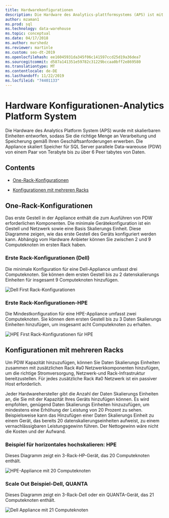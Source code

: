 ```yaml
---
title: Hardwarekonfigurationen
description: Die Hardware des Analytics-plattformsystems (APS) ist mit skalierbaren Einheiten aufgebaut, sodass Sie die richtige Menge an Verarbeitung und Speicherung gemäß Ihren Geschäftsanforderungen erwerben. Die Appliance skaliert Speicher für parallele Data Warehouse von einem Paar von Terabyte bis zu mehr als 6 Daten.
author: mzaman1
ms.prod: sql
ms.technology: data-warehouse
ms.topic: conceptual
ms.date: 04/17/2018
ms.author: murshedz
ms.reviewer: martinle
ms.custom: seo-dt-2019
ms.openlocfilehash: ee16045931da345f06c141597ccd25d19a36dea7
ms.sourcegitcommit: d587a141351e59782c31229bccaa0bff2e869580
ms.translationtype: MT
ms.contentlocale: de-DE
ms.lasthandoff: 11/22/2019
ms.locfileid: "74401133"
---
```

# <a name="hardware-configurations---analytics-platform-system"></a>Hardware Konfigurationen-Analytics Platform System
Die Hardware des Analytics Platform System (APS) wurde mit skalierbaren Einheiten entworfen, sodass Sie die richtige Menge an Verarbeitung und Speicherung gemäß Ihren Geschäftsanforderungen erwerben. Die Appliance skaliert Speicher für SQL Server parallele Data-wareouse (PDW) von einem Paar von Terabyte bis zu über 6 Peer tabytes von Daten.  
  
## <a name="contents"></a>Contents  
  
-   [One-Rack-Konfigurationen](#section1)  
  
-   [Konfigurationen mit mehreren Racks](#section2)  

  
## <a name="section1"></a>One-Rack-Konfigurationen  
Das erste Gestell in der Appliance enthält die zum Ausführen von PDW erforderlichen Komponenten. Die minimale Gerätekonfiguration ist ein Gestell und Netzwerk sowie eine Basis Skalierungs Einheit. Diese Diagramme zeigen, wie das erste Gestell des Geräts konfiguriert werden kann. Abhängig vom Hardware Anbieter können Sie zwischen 2 und 9 Computeknoten im ersten Rack haben.  
  
### <a name="first-rack-configurations---dell"></a>Erste Rack-Konfigurationen (Dell)  
Die minimale Konfiguration für eine Dell-Appliance umfasst drei Computeknoten. Sie können dem ersten Gestell bis zu 2 datenskalierungs Einheiten für insgesamt 9 Computeknoten hinzufügen.  
  
![Dell First Rack-Konfigurationen](media/first-rack-configurations-dell.png "Dell First Rack-Konfigurationen")  
  
### <a name="first-rack-configurations---hpe"></a>Erste Rack-Konfigurationen-HPE  
Die Mindestkonfiguration für eine HPE-Appliance umfasst zwei Computeknoten. Sie können dem ersten Gestell bis zu 3 Daten Skalierungs Einheiten hinzufügen, um insgesamt acht Computeknoten zu erhalten.  
  
![HPE First Rack-Konfigurationen für HPE](media/first-rack-configurations-hpe.png "HPE-erste Rack-Konfigurationen")  
  
## <a name="section2"></a>Konfigurationen mit mehreren Racks  
Um PDW Kapazität hinzuzufügen, können Sie Daten Skalierungs Einheiten zusammen mit zusätzlichen Rack #a0 Netzwerkkomponenten hinzufügen, um die richtige Stromversorgung, Netzwerk-und Rack-Infrastruktur bereitzustellen. Für jedes zusätzliche Rack #a0 Netzwerk ist ein passiver Host erforderlich.  
  
Jeder Hardwarehersteller gibt die Anzahl der Daten Skalierungs Einheiten an, die Sie mit der Kapazität Ihres Geräts hinzufügen können. Es wird empfohlen, genügend Daten Skalierungs Einheiten hinzuzufügen, um mindestens eine Erhöhung der Leistung von 20 Prozent zu sehen. Beispielsweise kann das Hinzufügen einer Daten Skalierungs Einheit zu einem Gerät, das bereits 20 datenskalierungseinheiten aufweist, zu einem vernachlässigbaren Leistungsgewinn führen. Der Nettogewinn wäre nicht die Kosten und der Aufwand.  
  
### <a name="scale-out-example---hpe"></a>Beispiel für horizontales hochskalieren: HPE  
Dieses Diagramm zeigt ein 3-Rack-HP-Gerät, das 20 Computeknoten enthält.  
  
![HPE-Appliance mit 20 Computeknoten](media/scale-out-hpe.png "HPE-Appliance mit 20 Computeknoten")  
  
### <a name="scale-out-example---dell-quanta"></a>Scale Out Beispiel-Dell, QUANTA  
Dieses Diagramm zeigt ein 3-Rack-Dell oder ein QUANTA-Gerät, das 21 Computeknoten enthält.  
  
![Dell Appliance mit 21 Computeknoten](media/scale-out-dell.png "Dell Appliance mit 21 Computeknoten")  
 
